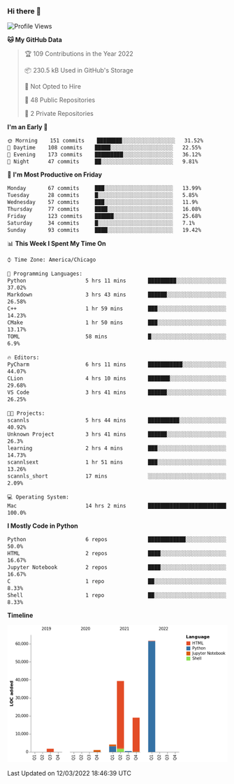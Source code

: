 ### Hi there 👋

<!--
**cauliyang/cauliyang** is a ✨ _special_ ✨ repository because its `README.md` (this file) appears on your GitHub profile.

Here are some ideas to get you started:

- 🔭 I’m currently working on ...
- 🌱 I’m currently learning ...
- 👯 I’m looking to collaborate on ...
- 🤔 I’m looking for help with ...
- 💬 Ask me about ...
- 📫 How to reach me: ...
- 😄 Pronouns: ...
- ⚡ Fun fact: ...
-->

<!--START_SECTION:waka-->
![Profile Views](http://img.shields.io/badge/Profile%20Views-0-blue)

**🐱 My GitHub Data** 

> 🏆 109 Contributions in the Year 2022
 > 
> 📦 230.5 kB Used in GitHub's Storage 
 > 
> 🚫 Not Opted to Hire
 > 
> 📜 48 Public Repositories 
 > 
> 🔑 2 Private Repositories  
 > 
**I'm an Early 🐤** 

```text
🌞 Morning    151 commits    ████████░░░░░░░░░░░░░░░░░   31.52% 
🌆 Daytime    108 commits    █████░░░░░░░░░░░░░░░░░░░░   22.55% 
🌃 Evening    173 commits    █████████░░░░░░░░░░░░░░░░   36.12% 
🌙 Night      47 commits     ██░░░░░░░░░░░░░░░░░░░░░░░   9.81%

```
📅 **I'm Most Productive on Friday** 

```text
Monday       67 commits     ███░░░░░░░░░░░░░░░░░░░░░░   13.99% 
Tuesday      28 commits     █░░░░░░░░░░░░░░░░░░░░░░░░   5.85% 
Wednesday    57 commits     ███░░░░░░░░░░░░░░░░░░░░░░   11.9% 
Thursday     77 commits     ████░░░░░░░░░░░░░░░░░░░░░   16.08% 
Friday       123 commits    ██████░░░░░░░░░░░░░░░░░░░   25.68% 
Saturday     34 commits     █░░░░░░░░░░░░░░░░░░░░░░░░   7.1% 
Sunday       93 commits     ████░░░░░░░░░░░░░░░░░░░░░   19.42%

```


📊 **This Week I Spent My Time On** 

```text
⌚︎ Time Zone: America/Chicago

💬 Programming Languages: 
Python                   5 hrs 11 mins       █████████░░░░░░░░░░░░░░░░   37.02% 
Markdown                 3 hrs 43 mins       ██████░░░░░░░░░░░░░░░░░░░   26.58% 
C++                      1 hr 59 mins        ███░░░░░░░░░░░░░░░░░░░░░░   14.23% 
CMake                    1 hr 50 mins        ███░░░░░░░░░░░░░░░░░░░░░░   13.17% 
TOML                     58 mins             █░░░░░░░░░░░░░░░░░░░░░░░░   6.9%

🔥 Editors: 
PyCharm                  6 hrs 11 mins       ███████████░░░░░░░░░░░░░░   44.07% 
CLion                    4 hrs 10 mins       ███████░░░░░░░░░░░░░░░░░░   29.68% 
VS Code                  3 hrs 41 mins       ██████░░░░░░░░░░░░░░░░░░░   26.25%

🐱‍💻 Projects: 
scannls                  5 hrs 44 mins       ██████████░░░░░░░░░░░░░░░   40.92% 
Unknown Project          3 hrs 41 mins       ██████░░░░░░░░░░░░░░░░░░░   26.3% 
learning                 2 hrs 4 mins        ███░░░░░░░░░░░░░░░░░░░░░░   14.73% 
scannlsext               1 hr 51 mins        ███░░░░░░░░░░░░░░░░░░░░░░   13.26% 
scannls_short            17 mins             ░░░░░░░░░░░░░░░░░░░░░░░░░   2.09%

💻 Operating System: 
Mac                      14 hrs 2 mins       █████████████████████████   100.0%

```

**I Mostly Code in Python** 

```text
Python                   6 repos             ████████████░░░░░░░░░░░░░   50.0% 
HTML                     2 repos             ████░░░░░░░░░░░░░░░░░░░░░   16.67% 
Jupyter Notebook         2 repos             ████░░░░░░░░░░░░░░░░░░░░░   16.67% 
C                        1 repo              ██░░░░░░░░░░░░░░░░░░░░░░░   8.33% 
Shell                    1 repo              ██░░░░░░░░░░░░░░░░░░░░░░░   8.33%

```


**Timeline**

![Chart not found](https://raw.githubusercontent.com/cauliyang/cauliyang/main/charts/bar_graph.png) 


 Last Updated on 12/03/2022 18:46:39 UTC
<!--END_SECTION:waka-->
